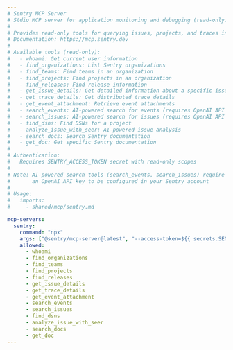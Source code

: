 ```yaml
---
# Sentry MCP Server
# Stdio MCP server for application monitoring and debugging (read-only)
#
# Provides read-only tools for querying issues, projects, and traces in Sentry
# Documentation: https://mcp.sentry.dev
#
# Available tools (read-only):
#   - whoami: Get current user information
#   - find_organizations: List Sentry organizations
#   - find_teams: Find teams in an organization
#   - find_projects: Find projects in an organization
#   - find_releases: Find release information
#   - get_issue_details: Get detailed information about a specific issue
#   - get_trace_details: Get distributed trace details
#   - get_event_attachment: Retrieve event attachments
#   - search_events: AI-powered search for events (requires OpenAI API key)
#   - search_issues: AI-powered search for issues (requires OpenAI API key)
#   - find_dsns: Find DSNs for a project
#   - analyze_issue_with_seer: AI-powered issue analysis
#   - search_docs: Search Sentry documentation
#   - get_doc: Get specific Sentry documentation
#
# Authentication:
#   Requires SENTRY_ACCESS_TOKEN secret with read-only scopes
#
# Note: AI-powered search tools (search_events, search_issues) require
#       an OpenAI API key to be configured in your Sentry account
#
# Usage:
#   imports:
#     - shared/mcp/sentry.md

mcp-servers:
  sentry:
    command: "npx"
    args: ["@sentry/mcp-server@latest", "--access-token=${{ secrets.SENTRY_ACCESS_TOKEN }}"]
    allowed:
      - whoami
      - find_organizations
      - find_teams
      - find_projects
      - find_releases
      - get_issue_details
      - get_trace_details
      - get_event_attachment
      - search_events
      - search_issues
      - find_dsns
      - analyze_issue_with_seer
      - search_docs
      - get_doc
---
```


<!--

## Sentry Integration

This shared configuration provides Sentry MCP server integration for application monitoring and debugging workflows.

### Available Tools

**User & Organization Management:**
- `whoami`: Get current authenticated user information
- `find_organizations`: List all accessible Sentry organizations
- `find_teams`: Find teams within an organization
- `find_projects`: Find projects within an organization

**Release Management:**
- `find_releases`: Search for releases across projects

**Issue & Event Analysis:**
- `get_issue_details`: Get detailed information about a specific issue including stack traces, breadcrumbs, and context
- `get_trace_details`: Get distributed trace details for performance monitoring
- `get_event_attachment`: Retrieve attachments associated with events

**AI-Powered Search:**
- `search_events`: Natural language search for events (requires OpenAI API key in Sentry)
- `search_issues`: Natural language search for issues (requires OpenAI API key in Sentry)
- `analyze_issue_with_seer`: AI-powered root cause analysis of issues

**DSN Management:**
- `find_dsns`: List all DSNs for a project

**Documentation:**
- `search_docs`: Search Sentry's documentation
- `get_doc`: Retrieve specific documentation pages

### Authentication

The Sentry MCP server uses stdio transport with access token authentication:

1. Create a User Auth Token in Sentry with required scopes
2. Add `SENTRY_ACCESS_TOKEN` secret to your repository
3. The token is automatically passed to the MCP server

Required scopes:
- Read-only: org:read, project:read, team:read, event:read

### Setup

1. **Create Sentry Access Token:**
   - Go to Sentry Settings → API → Auth Tokens
   - Create a new token with read-only scopes: org:read, project:read, team:read, event:read
   - Copy the token value

2. **Add Repository Secret:**
   - Go to GitHub repository Settings → Secrets and variables → Actions
   - Create a new secret named `SENTRY_ACCESS_TOKEN`
   - Paste the Sentry token as the value

3. **For AI-powered search tools:**
   - Configure an OpenAI API key in your Sentry account settings
   - This enables `search_events` and `search_issues` natural language queries

### Example Usage in Workflows

**Issue Triage Assistant:**
```aw
---
on:
  issues:
    types: [opened]
permissions:
  contents: read
  actions: read
engine: claude
imports:
  - shared/mcp/sentry.md
---

# Sentry Issue Triage

When an issue is created, search Sentry for related errors and provide context.

1. Use search_issues to find similar issues in Sentry
2. Use get_issue_details to get detailed information
3. Summarize findings and suggest potential fixes
```

**Release Monitor:**
```aw
---
on:
  schedule:
    - cron: "0 */6 * * *"
permissions:
  contents: read
  actions: read
engine: claude
imports:
  - shared/mcp/sentry.md
safe-outputs:
  create-issue:
---

# Release Health Monitor

Monitor recent releases for issues and create GitHub issues for critical problems.

1. Use find_releases to get recent releases
2. Use search_issues to find errors related to those releases
3. If critical issues found, create a GitHub issue with details
```

-->

